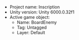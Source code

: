 <!-- UNITY CODE ASSIST INSTRUCTIONS START -->
- Project name: Inscription
- Unity version: Unity 6000.0.32f1
- Active game object:
  - Name: BoardEnemy
  - Tag: Untagged
  - Layer: Default
<!-- UNITY CODE ASSIST INSTRUCTIONS END -->